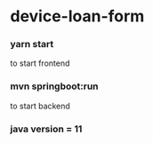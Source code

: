 # device-loan-form

### yarn start 
to start frontend

### mvn springboot:run
to start backend

### java version = 11
